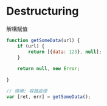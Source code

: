 # Destructuring

解構賦值

```js
function getSomeData(url) {
    if (url) {
        return [{data: 123}, null];
    }
    
    return null, new Error;
    
}

// 情境: 容錯處理
var [ret, err] = getSomeData();

```

